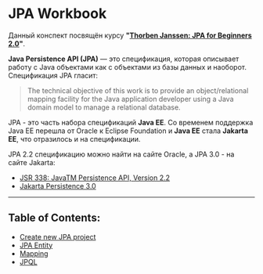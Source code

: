 # <a id="home"></a> JPA Workbook

Данный конспект посвящён курсу **"[Thorben Janssen: JPA for Beginners 2.0](https://thorben-janssen.com/courses/jpa-for-beginners-2-0/)"**.

**Java Persistence API (JPA)** — это спецификация, которая описывает работу с Java объектами как с объектами из базы данных и наоборот. Спецификация JPA гласит:
> The technical objective of this work is to provide an object/relational mapping facility for the Java application developer using a Java domain model to manage a relational database. 

JPA - это часть набора спецификаций **Java EE**. Со временем поддержка Java EE перешла от Oracle к Eclipse Foundation и **Java EE** стала **Jakarta EE**, что отразилось и на спецификации.

JPA 2.2 спецификацию можно найти на сайте Oracle, а JPA 3.0 - на сайте Jakarta:
- [JSR 338: JavaTM Persistence API, Version 2.2](https://download.oracle.com/otn-pub/jcp/persistence-2_2-mrel-spec/JavaPersistence.pdf)
- [Jakarta Persistence 3.0](https://jakarta.ee/specifications/persistence/3.0/jakarta-persistence-spec-3.0.html)

------------

## Table of Contents:
- [Create new JPA project](./Project.md)
- [JPA Entity](./Entity.md)
- [Mapping](./Mapping.md)
- [JPQL](./JPQL.md)